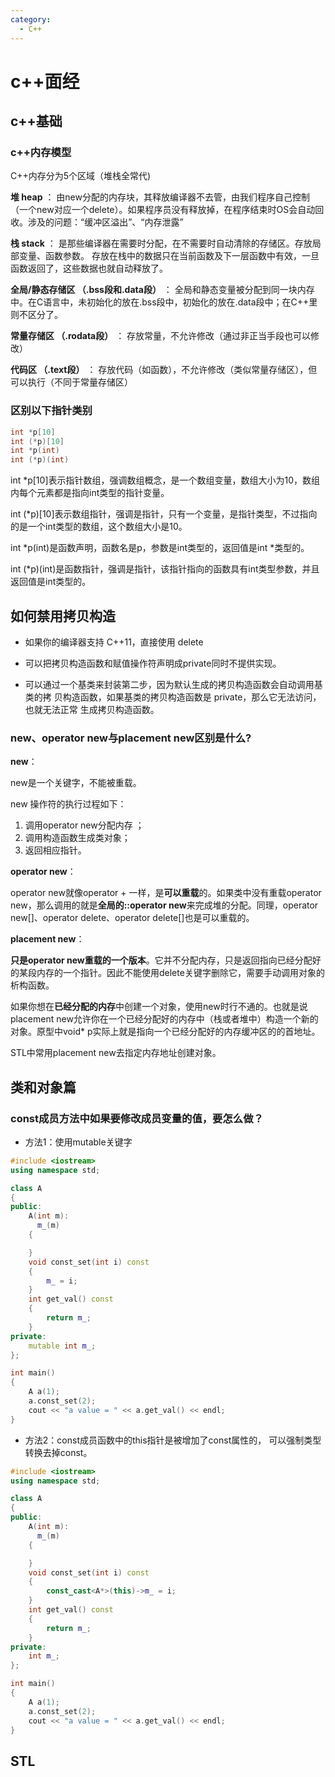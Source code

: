 ```yaml
---
category:
  - C++
---
```


# c++面经
## c++基础

### c++内存模型

C++内存分为5个区域（堆栈全常代)

**堆 heap** ：
由new分配的内存块，其释放编译器不去管，由我们程序自己控制（一个new对应一个delete）。如果程序员没有释放掉，在程序结束时OS会自动回收。涉及的问题：“缓冲区溢出”、“内存泄露”

**栈 stack** ：
是那些编译器在需要时分配，在不需要时自动清除的存储区。存放局部变量、函数参数。
存放在栈中的数据只在当前函数及下一层函数中有效，一旦函数返回了，这些数据也就自动释放了。

**全局/静态存储区 （.bss段和.data段）** ：
全局和静态变量被分配到同一块内存中。在C语言中，未初始化的放在.bss段中，初始化的放在.data段中；在C++里则不区分了。

**常量存储区 （.rodata段）** ：
存放常量，不允许修改（通过非正当手段也可以修改）

**代码区 （.text段）** ：
存放代码（如函数），不允许修改（类似常量存储区），但可以执行（不同于常量存储区）

### 区别以下指针类别
```cpp
int *p[10]
int (*p)[10]
int *p(int)
int (*p)(int)
```
int *p[10]表示指针数组，强调数组概念，是一个数组变量，数组大小为10，数组内每个元素都是指向int类型的指针变量。

int (*p)[10]表示数组指针，强调是指针，只有一个变量，是指针类型，不过指向的是一个int类型的数组，这个数组大小是10。

int *p(int)是函数声明，函数名是p，参数是int类型的，返回值是int *类型的。

int (*p)(int)是函数指针，强调是指针，该指针指向的函数具有int类型参数，并且返回值是int类型的。


## 如何禁用拷贝构造
- 如果你的编译器支持 C++11，直接使用 delete

- 可以把拷贝构造函数和赋值操作符声明成private同时不提供实现。

- 可以通过一个基类来封装第二步，因为默认生成的拷贝构造函数会自动调用基类的拷 贝构造函数，如果基类的拷贝构造函数是 private，那么它无法访问，也就无法正常 生成拷贝构造函数。

### new、operator new与placement new区别是什么?

**new**：

new是一个关键字，不能被重载。

new 操作符的执行过程如下：
1. 调用operator new分配内存 ；
2. 调用构造函数生成类对象；
3. 返回相应指针。

**operator new**：

operator new就像operator + 一样，是**可以重载**的。如果类中没有重载operator new，那么调用的就是**全局的::operator new**来完成堆的分配。同理，operator new[]、operator delete、operator delete[]也是可以重载的。

**placement new**：

**只是operator new重载的一个版本**。它并不分配内存，只是返回指向已经分配好的某段内存的一个指针。因此不能使用delete关键字删除它，需要手动调用对象的析构函数。

如果你想在**已经分配的内存**中创建一个对象，使用new时行不通的。也就是说placement new允许你在一个已经分配好的内存中（栈或者堆中）构造一个新的对象。原型中void* p实际上就是指向一个已经分配好的内存缓冲区的的首地址。

STL中常用placement new去指定内存地址创建对象。



## 类和对象篇

### const成员方法中如果要修改成员变量的值，要怎么做？
- 方法1：使用mutable关键字
```cpp
#include <iostream>
using namespace std;

class A 
{
public:
    A(int m):
      m_(m)
    {

    }
    void const_set(int i) const
    {
        m_ = i;
    }
    int get_val() const 
    {
        return m_;
    }
private:
    mutable int m_;
};

int main()
{
    A a(1);
    a.const_set(2);
    cout << "a value = " << a.get_val() << endl;
}
```
- 方法2：const成员函数中的this指针是被增加了const属性的， 可以强制类型转换去掉const。
```cpp
#include <iostream>
using namespace std;

class A 
{
public:
    A(int m):
      m_(m)
    {

    }
    void const_set(int i) const
    {
        const_cast<A*>(this)->m_ = i;
    }
    int get_val() const 
    {
        return m_;
    }
private:
    int m_;
};

int main()
{
    A a(1);
    a.const_set(2);
    cout << "a value = " << a.get_val() << endl;
}
```
## STL